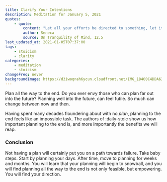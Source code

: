 ```yaml
---
title: Clarify Your Intentions
description: Meditation for January 5, 2021
quotes: 
    - quote:
        content: "Let all your efforts be directed to something, let it keep that end in view. It's not activity that disturbs people, but false conceptions of things that drive them mad."
        author: Seneca
        source: On Tranquility of Mind, 12.5
last_updated_at: 2021-01-05T07:37:00
tags:
    - stoicism
    - clarity
categories:
    - meditation
    - stoicism
changeFreq: never
backgroundImage: https://d3iwoqnah6ycun.cloudfront.net/IMG_18460C4DDA63.jpg
---
```


Plan all the way to the end. Do you ever envy those who can plan far out into the future? Planning well into the future,
can feel futile. So much can change between now and then.

Having spent many decades floundering about with no *plan*, planning to the end feels like an impossible task. The
authors of :daily-stoic show us how important planning to the end is, and more importantly the benefits we will
reap.

### Conclusion

Not having a plan will certainly put you on a path towards failure. Take baby steps. Start by planning your days. After
time, move to planning for weeks and months. You will learn that your planning will begin to snowball, and you will find
planning all the way to the end is not only feasible, but empowering. You will find your direction.
